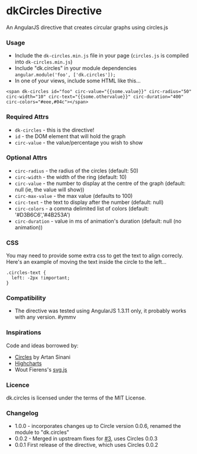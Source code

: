 # dkCircles Directive

An AngularJS directive that creates circular graphs using circles.js

### Usage

* Include the `dk-circles.min.js` file in your page (`circles.js` is compiled into `dk-circles.min.js`)
* Include "dk.circles" in your module dependencies `angular.module('foo', ['dk.circles']);`
* In one of your views, include some HTML like this...

`<span dk-circles id="foo" circ-value="{{some.value}}" circ-radius="50" circ-width="10" circ-text="{{some.othervalue}}" circ-duration="400" circ-colors="#eee,#04c"></span>`

### Required Attrs

* `dk-circles` - this is the directive!
* `id` - the DOM element that will hold the graph
* `circ-value` - the value/percentage you wish to show

### Optional Attrs

* `circ-radius` - the radius of the circles (default: 50)
* `circ-width` - the width of the ring (default: 10)
* `circ-value` - the number to display at the centre of the graph (default: null (ie, the value will show))
* `circ-max-value` - the max value (defaults to 100)
* `circ-text` - the text to display after the number (default: null)
* `circ-colors` - a comma delimited list of colors (default: '#D3B6C6','#4B253A')
* `circ-duration` - value in ms of animation's duration (default: null (no animation))

### CSS

You may need to provide some extra css to get the text to align correcly. Here's an example of moving the text inside the circle to the left...

    .circles-text {
      left: -2px !important;
    }

### Compatibility

* The directive was tested using AngularJS 1.3.11 only, it probably works with any version. #ymmv

### Inspirations

Code and ideas borrowed by:

* [Circles](https://github.com/lugolabs/circles) by Artan Sinani
* [Highcharts](http://highcharts.com)
* Wout Fierens's [svg.js](http://svgjs.com)


### Licence

dk.circles is licensed under the terms of the MIT License.


### Changelog

* 1.0.0 - incorporates changes up to Circle version 0.0.6, renamed the module to "dk.circles"
* 0.0.2 - Merged in upstream fixes for [#3](https://github.com/lugolabs/circles/issues/3), uses Circles 0.0.3
* 0.0.1 First release of the directive, which uses Circles 0.0.2